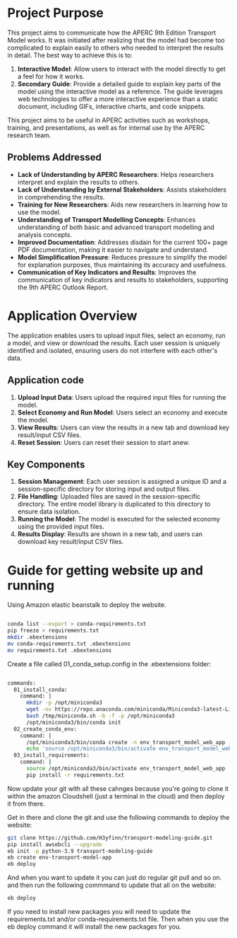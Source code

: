 # Project Purpose

This project aims to communicate how the APERC 9th Edition Transport Model works. It was initiated after realizing that the model had become too complicated to explain easily to others who needed to interpret the results in detail. The best way to achieve this is to:

1. **Interactive Model**: Allow users to interact with the model directly to get a feel for how it works.
2. **Secondary Guide**: Provide a detailed guide to explain key parts of the model using the interactive model as a reference. The guide leverages web technologies to offer a more interactive experience than a static document, including GIFs, interactive charts, and code snippets.

This project aims to be useful in APERC activities such as workshops, training, and presentations, as well as for internal use by the APERC research team.

## Problems Addressed

- **Lack of Understanding by APERC Researchers**: Helps researchers interpret and explain the results to others.
- **Lack of Understanding by External Stakeholders**: Assists stakeholders in comprehending the results.
- **Training for New Researchers**: Aids new researchers in learning how to use the model.
- **Understanding of Transport Modelling Concepts**: Enhances understanding of both basic and advanced transport modelling and analysis concepts.
- **Improved Documentation**: Addresses disdain for the current 100+ page PDF documentation, making it easier to navigate and understand.
- **Model Simplification Pressure**: Reduces pressure to simplify the model for explanation purposes, thus maintaining its accuracy and usefulness.
- **Communication of Key Indicators and Results**: Improves the communication of key indicators and results to stakeholders, supporting the 9th APERC Outlook Report.


# Application Overview

The application enables users to upload input files, select an economy, run a model, and view or download the results. Each user session is uniquely identified and isolated, ensuring users do not interfere with each other's data.

## Application code

1. **Upload Input Data**: Users upload the required input files for running the model.
2. **Select Economy and Run Model**: Users select an economy and execute the model.
3. **View Results**: Users can view the results in a new tab and download key result/input CSV files.
4. **Reset Session**: Users can reset their session to start anew.

## Key Components

1. **Session Management**: Each user session is assigned a unique ID and a session-specific directory for storing input and output files.
2. **File Handling**: Uploaded files are saved in the session-specific directory. The entire model library is duplicated to this directory to ensure data isolation.
3. **Running the Model**: The model is executed for the selected economy using the provided input files.
4. **Results Display**: Results are shown in a new tab, and users can download key result/input CSV files.

# Guide for getting website up and running
Using Amazon elastic beanstalk to deploy the website.
```bash

conda list --export > conda-requirements.txt  
pip freeze > requirements.txt   
mkdir .ebextensions
mv conda-requirements.txt .ebextensions
mv requirements.txt .ebextensions
```
Create a file called 01_conda_setup.config in the .ebextensions folder:
```bash

commands:
  01_install_conda:
    command: |
      mkdir -p /opt/miniconda3
      wget -nv https://repo.anaconda.com/miniconda/Miniconda3-latest-Linux-x86_64.sh -O /tmp/miniconda.sh
      bash /tmp/miniconda.sh -b -f -p /opt/miniconda3
      /opt/miniconda3/bin/conda init
  02_create_conda_env:
    command: |
      /opt/miniconda3/bin/conda create -n env_transport_model_web_app --file conda-requirements.txt -y
      echo 'source /opt/miniconda3/bin/activate env_transport_model_web_app' >> ~/.bashrc
  03_install_requirements:
    command: |
      source /opt/miniconda3/bin/activate env_transport_model_web_app
      pip install -r requirements.txt
```
Now update your git with all these cahnges because you're going to clone it within the amazon Cloudshell (just a terminal in the cloud) and then deploy it from there.

Get in there and clone the git and use the following commands to deploy the website:
```bash
git clone https://github.com/H3yfinn/transport-modeling-guide.git
pip install awsebcli --upgrade
eb init -p python-3.9 transport-modeling-guide
eb create env-transport-model-app
eb deploy
```

And when you want to update it you can just do regular git pull and so on. and then run the following commmand to update that all on the website:
```bash
eb deploy
```

If you need to install new packages you will need to update the requirements.txt and/or conda-requirements.txt file. Then when you use the eb deploy command it will install the new packages for you.
